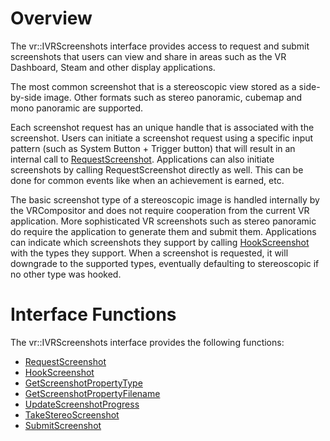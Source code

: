 # Overview

The vr::IVRScreenshots interface provides access to request and submit screenshots that users can view and share in areas such as the VR Dashboard, Steam and other display applications.

The most common screenshot that is a stereoscopic view stored as a side-by-side image.  Other formats such as stereo panoramic, cubemap and mono panoramic are supported.

Each screenshot request has an unique handle that is associated with the screenshot. Users can initiate a screenshot request using a specific input pattern (such as System Button + Trigger button) that will result in an internal call to [RequestScreenshot](https://github.com/ValveSoftware/openvr/wiki/IVRScreenshots::RequestScreenshot).  Applications can also initiate screenshots by calling RequestScreenshot directly as well.  This can be done for common events like when an achievement is earned, etc.

The basic screenshot type of a stereoscopic image is handled internally by the VRCompositor and does not require cooperation from the current VR application.  More sophisticated VR screenshots such as stereo panoramic do require the application to generate them and submit them.  Applications can indicate which screenshots they support by calling [HookScreenshot](https://github.com/ValveSoftware/openvr/wiki/IVRScreenshots::HookScreenshot) with the types they support.  When a screenshot is requested, it will downgrade to the supported types, eventually defaulting to stereoscopic if no other type was hooked.
# Interface Functions

The vr::IVRScreenshots interface provides the following functions:
* [RequestScreenshot](https://github.com/ValveSoftware/openvr/wiki/IVRScreenshots::RequestScreenshot)
* [HookScreenshot](https://github.com/ValveSoftware/openvr/wiki/IVRScreenshots::HookScreenshot)
* [GetScreenshotPropertyType](https://github.com/ValveSoftware/openvr/wiki/IVRScreenshots::GetScreenshotPropertyType)
* [GetScreenshotPropertyFilename](https://github.com/ValveSoftware/openvr/wiki/IVRScreenshots::GetScreenshotPropertyFilename)
* [UpdateScreenshotProgress](https://github.com/ValveSoftware/openvr/wiki/IVRScreenshots::UpdateScreenshotProgress)
* [TakeStereoScreenshot](https://github.com/ValveSoftware/openvr/wiki/IVRScreenshots::TakeStereoScreenshot)
* [SubmitScreenshot](https://github.com/ValveSoftware/openvr/wiki/IVRScreenshots::SubmitScreenshot)
